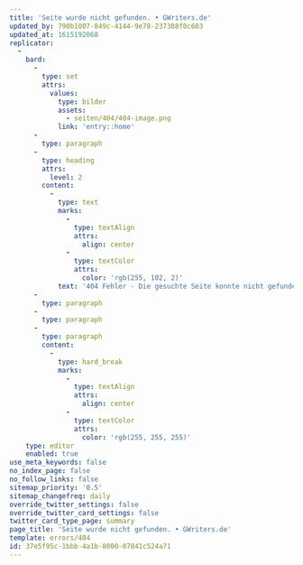 ```yaml
---
title: 'Seite wurde nicht gefunden. • GWriters.de'
updated_by: 790b1007-849c-4144-9e78-237388f0c603
updated_at: 1615192068
replicator:
  -
    bard:
      -
        type: set
        attrs:
          values:
            type: bilder
            assets:
              - seiten/404/404-image.png
            link: 'entry::home'
      -
        type: paragraph
      -
        type: heading
        attrs:
          level: 2
        content:
          -
            type: text
            marks:
              -
                type: textAlign
                attrs:
                  align: center
              -
                type: textColor
                attrs:
                  color: 'rgb(255, 102, 2)'
            text: '404 Fehler - Die gesuchte Seite konnte nicht gefunden werden'
      -
        type: paragraph
      -
        type: paragraph
      -
        type: paragraph
        content:
          -
            type: hard_break
            marks:
              -
                type: textAlign
                attrs:
                  align: center
              -
                type: textColor
                attrs:
                  color: 'rgb(255, 255, 255)'
    type: editor
    enabled: true
use_meta_keywords: false
no_index_page: false
no_follow_links: false
sitemap_priority: '0.5'
sitemap_changefreq: daily
override_twitter_settings: false
override_twitter_card_settings: false
twitter_card_type_page: summary
page_title: 'Seite wurde nicht gefunden. • GWriters.de'
template: errors/404
id: 37e5f95c-1bbb-4a1b-8000-07841c524a71
---
```

